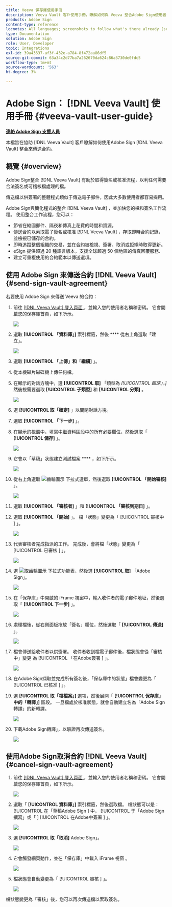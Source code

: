 ```yaml
---
title: Veeva 保存庫使用手冊
description: Veeva Vault 客戶使用手冊，瞭解如何與 Veeva 整合Adobe Sign使用者
products: Adobe Sign
content-type: reference
locnotes: All languages; screenshots to follow what's there already (seems there is a mix within a given language version of the article)
type: Documentation
solution: Adobe Sign
role: User, Developer
topic: Integrations
exl-id: 39a43637-af3f-432e-a784-8f472aa86df5
source-git-commit: 63a34c2d77ba7a262670da624c86a3730de0fdc5
workflow-type: tm+mt
source-wordcount: '563'
ht-degree: 3%

---
```


# Adobe Sign： [!DNL Veeva Vault] 使用手冊 {#veeva-vault-user-guide}

[**連絡 Adobe Sign 支援人員**](https://adobe.com/go/adobesign-support-center_tw)

本檔旨在協助 [!DNL Veeva Vault] 客戶瞭解如何使用Adobe Sign [!DNL Veeva Vault] 整合來傳送合約。

## 概覽 {#overview}

Adobe Sign整合 [!DNL Veeva Vault] 有助於取得簽名或核准流程，以利任何需要合法簽名或可稽核檔處理的檔。

傳送檔以供簽署的整體程式類似于傳送電子郵件，因此大多數使用者都容易採用。

Adobe Sign與簡化程式的整合 [!DNL Veeva Vault] ，並加快您的檔和簽名工作流程。 使用整合工作流程，您可以：

* 節省在縮圖郵件、隔夜和傳真上花費的時間和資源。
* 傳送合約以索取電子簽名或核准 [!DNL Veeva Vault] ，存取即時合約記錄，並檢視已儲存的合約。
* 即時追蹤整個組織的交易，並在合約被檢視、簽署、取消或拒絕時取得更新。
* eSign 提供超過 20 種語言版本，支援全球超過 50 個地區的傳真回覆服務.
* 建立可重複使用的合約範本以傳送選項。

## 使用 Adobe Sign 來傳送合約 [!DNL Veeva Vault] {#send-sign-vault-agreement}

若要使用 Adobe Sign 來傳送 Veeva 的合約：

1. 前往 [[!DNL Veeva Vault]  登入頁面 ](https://login.veevavault.com/) ，並輸入您的使用者名稱和密碼。 它會開啟您的保存庫首頁，如下所示。

   ![](images/vault-home.png)

1. 選取 **[!UICONTROL 「資料庫」]** 索引標籤，然後 **** 從右上角選取「建立」。

   ![](images/create-library.png)

1. 選取 **[!UICONTROL 「上傳」和「繼續]** 」。

1. 從本機磁片磁碟機上傳任何檔。

1. 在顯示的對話方塊中，選 **[!UICONTROL 取]** 「類型為 *[!UICONTROL 臨床」，]* 然後視需要選取 **[!UICONTROL 子類型]** 和 **[!UICONTROL 分類]** 。

   ![](images/choose-document-type.png)

1. 選 **[!UICONTROL 取「確定]** 」以關閉對話方塊。

1. 選取 **[!UICONTROL 「下一步]** 」。

1. 在顯示的視窗中，填寫中繼資料區段中的所有必要欄位，然後選取「 **[!UICONTROL 儲存]** 」。

   ![](images/metadata-details.png)

1. 它會以「草稿」狀態建立測試檔案 **** ，如下所示。

   ![](images/document-draft.png)

1. 從右上角選取 ![ 齒輪圖示 ](images/icon-gear.png) 下拉式選單，然後選取 **[!UICONTROL 「開始審核]** 」。

   ![](images/start-review.png)

1. 選取 **[!UICONTROL 「審核者]** 」和 **[!UICONTROL 「審核到期日]** 」。

1. 選取 **[!UICONTROL 「開始]** 」。 檔「狀態」變更為「 [!UICONTROL  審核中 ] 」。

   ![](images/in-review.png)

1. 代表審核者完成指派的工作。 完成後，會將檔「狀態」變更為「 [!UICONTROL  已審核 ] 」。

   ![](images/reviewed-status.png)

1. 選 ![ 取齒輪圖示 ](images/icon-gear.png) 下拉式功能表，然後選 **[!UICONTROL 取]** 「Adobe Sign」。

   ![](images/select-adobe-sign.png)

1. 在「保存庫」中開啟的 iFrame 視窗中，輸入收件者的電子郵件地址，然後選取「 **[!UICONTROL 下一步]** 」。

   ![](images/iframe.png)

1. 處理檔後，從右側面板拖放「簽名」欄位，然後選取「 **[!UICONTROL 傳送]** 」。

   ![](images/add-signature-fields.png)

1. 檔會傳送給收件者以供簽署。 收件者收到檔電子郵件後，檔狀態會從「審核中」變更  為 [!UICONTROL  「在Adobe簽署 ] 」。

   ![](images/in-adobe-signing.png)

1. 在Adobe Sign擷取並完成所有簽名後，「保存庫中的狀態」檔會變更為「 [!UICONTROL  已核准 ] 」。

1. 選 **[!UICONTROL 取「檔檔案」]** 選項，然後展開「 **[!UICONTROL 保存庫」中的「轉譯」]** 區段。 一旦檔處於核准狀態，就會自動建立名為「Adobe Sign轉譯」的新轉譯。

   ![](images/document-files.png)

1. 下載Adobe Sign轉譯」，以驗證再次傳送簽名。

   ![](images/verify-signature.png)

## 使用Adobe Sign取消合約 [!DNL Veeva Vault] {#cancel-sign-vault-agreement}

1. 前往 [[!DNL Veeva Vault]  登入頁面 ](https://login.veevavault.com/) ，並輸入您的使用者名稱和密碼。 它會開啟您的保存庫首頁，如下所示。

   ![](images/vault-home.png)

1. 選取「 **[!UICONTROL 資料庫」]** 索引標籤，然後選取檔。 檔狀態可以是： [!UICONTROL  在「草稿Adobe Sign ] 中， [!UICONTROL  于「Adobe Sign撰寫」或「 ] [!UICONTROL  在Adobe中簽署 ] 」。

   ![](images/document-adobe-sign-authoring.png)

1. 選 **[!UICONTROL 取「取消]** Adobe Sign」。

   ![](images/cancel-document.png)

1. 它會觸發網頁動作，並在「保存庫」中載入 iFrame 視窗  。

   ![](images/cancelled-document.png)

1. 檔狀態會自動變更為「 [!UICONTROL  審核 ] 」。

   ![](images/cancel-reviewed.png)

檔狀態變更為「審核」後，您可以再次傳送檔以索取簽名。
